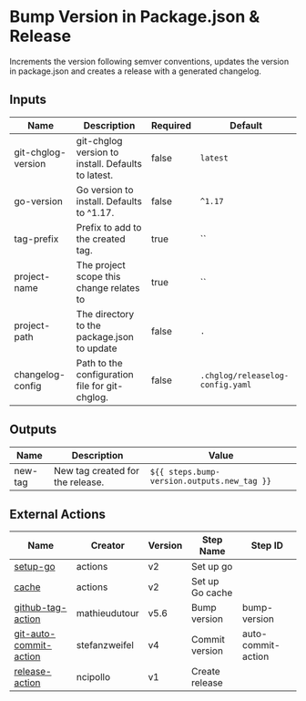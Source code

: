 # Bump Version in Package.json & Release
Increments the version following semver conventions, updates the version in package.json and creates a release with a generated changelog.

## Inputs
| Name | Description | Required | Default |
| --- | --- | --- | --- |
| git-chglog-version | git-chglog version to install. Defaults to latest. | false | `latest` |
| go-version | Go version to install. Defaults to ^1.17. | false | `^1.17` |
| tag-prefix | Prefix to add to the created tag. | true | `` |
| project-name | The project scope this change relates to | true | `` |
| project-path | The directory to the package.json to update | false | `.` |
| changelog-config | Path to the configuration file for git-chglog. | false | `.chglog/releaselog-config.yaml` |

## Outputs
| Name | Description | Value |
| --- | --- | --- |
| new-tag | New tag created for the release. | `${{ steps.bump-version.outputs.new_tag }}` |

## External Actions
| Name | Creator | Version | Step Name | Step ID |
| --- | --- | --- | --- | --- |
| [setup-go](https://github.com/actions/setup-go/tree/v2) | actions | v2 | Set up go |  |
| [cache](https://github.com/actions/cache/tree/v2) | actions | v2 | Set up Go cache |  |
| [github-tag-action](https://github.com/mathieudutour/github-tag-action/tree/v5.6) | mathieudutour | v5.6 | Bump version | bump-version |
| [git-auto-commit-action](https://github.com/stefanzweifel/git-auto-commit-action/tree/v4) | stefanzweifel | v4 | Commit version | auto-commit-action |
| [release-action](https://github.com/ncipollo/release-action/tree/v1) | ncipollo | v1 | Create release |  |
